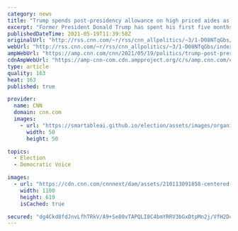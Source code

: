 ```yaml
---
category: news
title: "Trump spends post-presidency allowance on high priced aides as he builds out political machine"
excerpt: "Former President Donald Trump has spent his first five months away from Washington surrounded by a generously paid group of staffers, at least one of whom received a $32,000 raise over their White House salary, according to Freedom of Information Act records obtained by CNN.\n    \n"
publishedDateTime: 2021-05-19T11:39:58Z
originalUrl: "http://rss.cnn.com/~r/rss/cnn_allpolitics/~3/1-D08NTqGbs/index.html"
webUrl: "http://rss.cnn.com/~r/rss/cnn_allpolitics/~3/1-D08NTqGbs/index.html"
ampWebUrl: "https://amp.cnn.com/cnn/2021/05/19/politics/trump-post-presidency-allowance/index.html"
cdnAmpWebUrl: "https://amp-cnn-com.cdn.ampproject.org/c/s/amp.cnn.com/cnn/2021/05/19/politics/trump-post-presidency-allowance/index.html"
type: article
quality: 163
heat: 163
published: true

provider:
  name: CNN
  domain: cnn.com
  images:
    - url: "https://smartableai.github.io/election/assets/images/organizations/cnn.com-50x50.jpg"
      width: 50
      height: 50

topics:
  - Election
  - Democratic Voice

images:
  - url: "https://cdn.cnn.com/cnnnext/dam/assets/210113091858-centered-01-donald-trump-0112-super-tease.jpg"
    width: 1100
    height: 619
    isCached: true

secured: "dg4Ckd8fdJnvLfhTRkV/A9+Se80vTAPQLI8C4bmYRRV3bGxDtpMn2j/VfH2DcxEpOFiPWd/Z9Zz0hK4NfP9aIJNKz1sy4B1KHeGj2OgMy5hWLGM2Z2YFTqk8Dc1lorPkXAq2mNo0QMKcS2xeh5hhVPo+cWpHXTpD1qEipkz2jIgWENmS+NmzJSmVAWGjRJWW+64syOQ3EL/vgRzzmNRN1yq6GnIrWgDKNJYyyaGfLqmnTJjii8e1a+dbkqcMzwprKvlj5hkZJLc6ofYPoPwTS23knEKJa0vpJLXiffAy/Hl3YEPkDSSNMksvN6xVsNUZyhbA+fk5itLhlTLwVht7qrGEnM3k4UJPeY6Njm1wNps=;Rv4HsDgLrRXb4inlNqD5BQ=="
---
```


